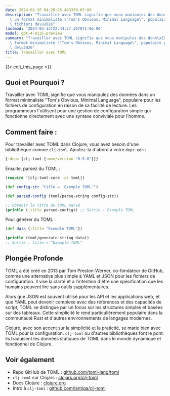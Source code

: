 ```yaml
---
date: 2024-01-26 04:20:25.463370-07:00
description: "Travailler avec TOML signifie que vous manipulez des donn\xE9es dans\
  \ un format minimaliste \"Tom's Obvious, Minimal Language\", populaire pour les\
  \ fichiers de\u2026"
lastmod: '2024-03-13T22:44:57.307071-06:00'
model: gpt-4-0125-preview
summary: "Travailler avec TOML signifie que vous manipulez des donn\xE9es dans un\
  \ format minimaliste \"Tom's Obvious, Minimal Language\", populaire pour les fichiers\
  \ de\u2026"
title: Travailler avec TOML
---
```


{{< edit_this_page >}}

## Quoi et Pourquoi ?
Travailler avec TOML signifie que vous manipulez des données dans un format minimaliste "Tom's Obvious, Minimal Language", populaire pour les fichiers de configuration en raison de sa facilité de lecture. Les programmeurs l'utilisent pour une gestion de configuration simple qui fonctionne directement avec une syntaxe conviviale pour l'homme.

## Comment faire :
Pour travailler avec TOML dans Clojure, vous avez besoin d'une bibliothèque comme `clj-toml`. Ajoutez-la d'abord à votre `deps.edn` :

```clojure
{:deps {clj-toml {:mvn/version "0.5.0"}}}
```

Ensuite, parsez du TOML :

```clojure
(require '[clj-toml.core :as toml])

(def config-str "title = 'Exemple TOML'")

(def parsed-config (toml/parse-string config-str))

;; Obtenir le titre du TOML parsé
(println (:title parsed-config)) ;; Sortie : Exemple TOML
```

Pour générer du TOML :

```clojure
(def data {:title "Exemple TOML"})

(println (toml/generate-string data))
;; Sortie : title = "Exemple TOML"
```

## Plongée Profonde
TOML a été créé en 2013 par Tom Preston-Werner, co-fondateur de GitHub, comme une alternative plus simple à YAML et JSON pour les fichiers de configuration. Il vise la clarté et a l'intention d'être une spécification que les humains peuvent lire sans outils supplémentaires.

Alors que JSON est souvent utilisé pour les API et les applications web, et que YAML peut devenir complexe avec des références et des capacités de script, TOML se distingue par un focus sur les structures simples et basées sur des tableaux. Cette simplicité le rend particulièrement populaire dans la communauté Rust et d'autres environnements de langages modernes.

Clojure, avec son accent sur la simplicité et la praticité, se marie bien avec TOML pour la configuration. `clj-toml` ou d'autres bibliothèques font le pont. Ils traduisent les données statiques de TOML dans le monde dynamique et fonctionnel de Clojure.

## Voir également
- Repo GitHub de TOML : [github.com/toml-lang/toml](https://github.com/toml-lang/toml)
- `clj-toml` sur Clojars : [clojars.org/clj-toml](https://clojars.org/clj-toml)
- Docs Clojure : [clojure.org](https://clojure.org/guides/getting_started)
- Intro à `clj-toml` : [github.com/lantiga/clj-toml](https://github.com/lantiga/clj-toml)
